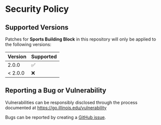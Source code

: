 # Security Policy

## Supported Versions

Patches for **Sports Building Block** in this repository will only be applied to the following versions:

| Version | Supported |
| ------- | ------------------ |
| 2.0.0 | :white_check_mark: |
| < 2.0.0 | :x: |

## Reporting a Bug or Vulnerability

Vulnerabilities can be responsibly disclosed through the process
 documented at https://go.illinois.edu/vulnerability

Bugs can be reported by creating a [GitHub issue](https://github.com/rokwire/sports-building-block/issues/new?assignees=&labels=bug&template=bug_report.md&title=%5BBUG%5D+).